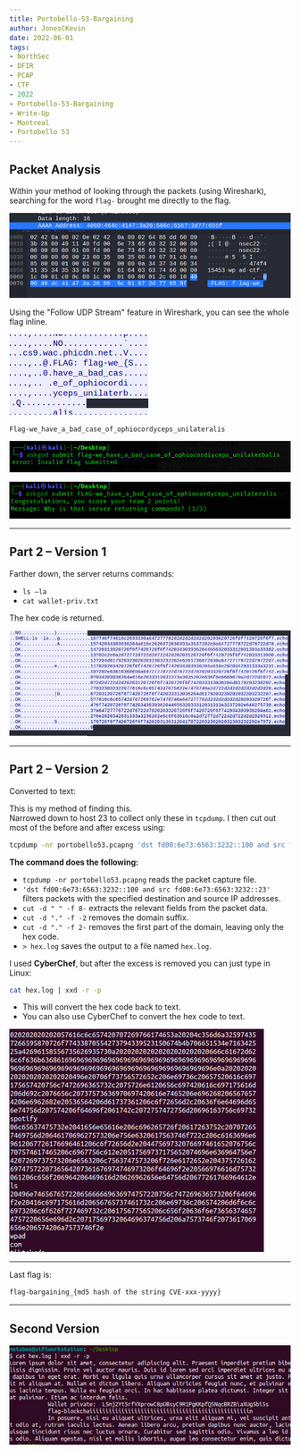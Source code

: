 ```yaml
---
title: Portobello-53-Bargaining
author: JonesCKevin
date: 2022-06-01
tags:
- NorthSec
- DFIR
- PCAP
- CTF
- 2022
- Portobello-53-Bargaining
- Write-Up
- Montreal
- Portobello 53
---
```


## Packet Analysis

Within your method of looking through the packets (using Wireshark), searching for the word `flag-` brought me directly to the flag.

![Flag found in Wireshark](1.png)

Using the "Follow UDP Stream" feature in Wireshark, you can see the whole flag inline.

![UDP Stream showing flag](2.png)

```txt
Flag-we_have_a_bad_case_of_ophiocordyceps_unilateralis
```

![Additional packet screenshot](3.png)

![Another packet screenshot](4.png)

---

## Part 2 – Version 1

Farther down, the server returns commands:  

- `ls –la`  
- `cat wallet-priv.txt`  

The hex code is returned.

![Hex code screenshot](5.png)

---

## Part 2 – Version 2

Converted to text:

This is my method of finding this.  
Narrowed down to host 23 to collect only these in `tcpdump`. I then cut out most of the before and after excess using:

```bash
tcpdump -nr portobello53.pcapng 'dst fd00:6e73:6563:3232::100 and src fd00:6e73:6563:3232::23' | cut -d " " -f 8- | cut -d "." -f -2 | cut -d "." -f 2- > hex.log
```

**The command does the following:**
- `tcpdump -nr portobello53.pcapng` reads the packet capture file.
- `'dst fd00:6e73:6563:3232::100 and src fd00:6e73:6563:3232::23'` filters packets with the specified destination and source IP addresses.
- `cut -d " " -f 8-` extracts the relevant fields from the packet data.
- `cut -d "." -f -2` removes the domain suffix.
- `cut -d "." -f 2-` removes the first part of the domain, leaving only the hex code.
- `> hex.log` saves the output to a file named `hex.log`.

I used **CyberChef**, but after the excess is removed you can just type in Linux:

```bash
cat hex.log | xxd -r -p
```

- This will convert the hex code back to text.
- You can also use CyberChef to convert the hex code to text.

![CyberChef output](6.png)

---

Last flag is:

```txt
flag-bargaining_{md5 hash of the string CVE-xxx-yyyy}
```

---

## Second Version

![Second version screenshot](7.png)
